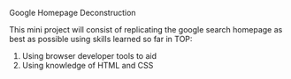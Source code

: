 Google Homepage Deconstruction

This mini project will consist of replicating the google search homepage as best as possible using skills learned so far in TOP:
1. Using browser developer tools to aid
2. Using knowledge of HTML and CSS